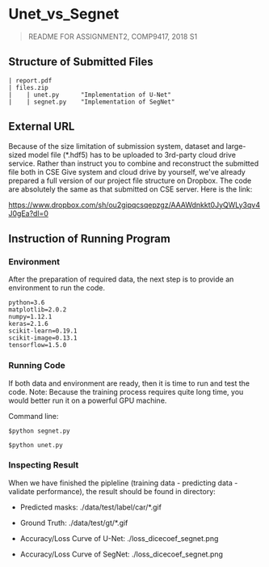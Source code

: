 # Unet_vs_Segnet 
> README FOR ASSIGNMENT2, COMP9417, 2018 S1

## Structure of Submitted Files
	| report.pdf
	| files.zip
	|    | unet.py    	"Implementation of U-Net"
	|    | segnet.py	"Implementation of SegNet"


## External URL
Because of the size limitation of submission system, dataset and large-sized model file (*.hdf5) has to be uploaded to 
3rd-party cloud drive service. Rather than instruct you to combine and reconstruct the submitted file both in CSE Give system 
and cloud drive by yourself, we've already prepared a full version of our project file structure on Dropbox. The code are 
absolutely the same as that submitted on CSE server. Here is the link:

https://www.dropbox.com/sh/ou2gipqcsqepzgz/AAAWdnkkt0JyQWLy3qv4J0gEa?dl=0


## Instruction of Running Program
### Environment
After the preparation of required data, the next step is to provide an environment to run the code.

	python=3.6
	matplotlib=2.0.2
	numpy=1.12.1
	keras=2.1.6
	scikit-learn=0.19.1
	scikit-image=0.13.1
	tensorflow=1.5.0
		
### Running Code
If both data and environment are ready, then it is time to run and test the code.
Note: Because the training process requires quite long time, you would better run it on a powerful GPU machine.

Command line:

`$python segnet.py`

`$python unet.py`

### Inspecting Result
When we have finished the pipleline (training data - predicting data - validate performance), the result should be found
in directory:

* Predicted masks: ./data/test/label/car/*.gif
* Ground Truth: ./data/test/gt/*.gif

* Accuracy/Loss Curve of U-Net: ./loss_dicecoef_segnet.png
* Accuracy/Loss Curve of SegNet: ./loss_dicecoef_segnet.png
		

